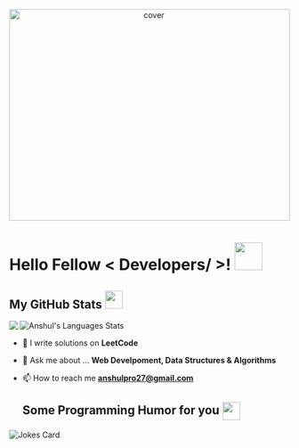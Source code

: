 <div align="center">
<img width="100%" height = "380px" src="https://images.idgesg.net/images/article/2020/05/sale_25313_primary_image_wide-100842650-large.jpg" alt="cover" />
</div>
<h1> Hello Fellow < Developers/ >! <img src = "https://raw.githubusercontent.com/MartinHeinz/MartinHeinz/master/wave.gif" width = 50px> </h1>
  
<h2> My GitHub Stats <img src='https://media1.giphy.com/media/du3J3cXyzhj75IOgvA/giphy.gif?cid=ecf05e47x2g034i9pzwtzzsd3xgg2w9nr94t4tflbbgo3008&rid=giphy.gif' width='32px'> </h2>
<a href="https://github.com/anuraghazra/github-readme-stats">
<img align="left" src="https://github-readme-stats.vercel.app/api?username=anshul-devloper&count_private=true&show_icons=true&theme=radical" />
</a>
<!--
**anshul-devloper/anshul-devloper** is a ✨ _special_ ✨ repository because its `README.md` (this file) appears on your GitHub profile.

Here are some ideas to get you started:

- 🔭 I’m currently working on ...
- 🌱 I’m currently learning ...
- 👯 I’m looking to collaborate on ...
- 🤔 I’m looking for help with ...
- 💬 Ask me about ...
- 📫 How to reach me: ...
- 😄 Pronouns: ...
- ⚡ Fun fact: ...
-->
<!--
<img src="https://github-readme-stats.vercel.app/api?username=anshul-devloper&&show_icons=true&title_color=ffffff&icon_color=bb2acf&text_color=daf7dc&bg_color=151515">
-->
  ![Anshul's Languages Stats](https://github-readme-stats.vercel.app/api/top-langs/?username=anshul-devloper&theme=ocean_dark&langs_count=10&&border_color=6b03fc)

- 🌱 I write solutions on **LeetCode**
- 💬 Ask me about ... **Web Develpoment, Data Structures & Algorithms**
- 📫 How to reach me **<a href="mailto:anshulpro27@gmail.com">anshulpro27@gmail.com</a>**

  <h2> Some Programming Humor for you <img align ='center' src='https://media2.giphy.com/media/UQDSBzfyiBKvgFcSTw/giphy.gif?cid=ecf05e47p3cd513axbek3f56ti3jzizq8hincw20jauyyfyw&rid=giphy.gif' width = '32px'></h2>

![Jokes Card](https://readme-jokes.vercel.app/api?theme=highcontrast)




